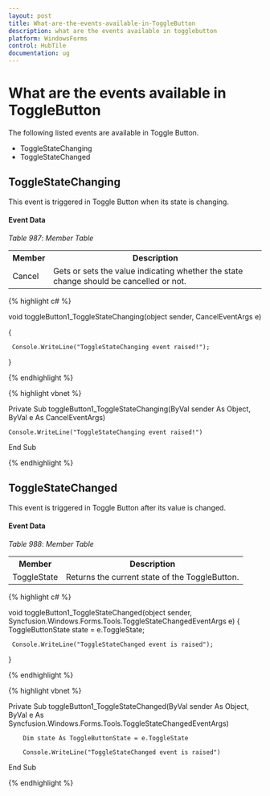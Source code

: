 ```yaml
---
layout: post
title: What-are-the-events-available-in-ToggleButton
description: what are the events available in togglebutton
platform: WindowsForms
control: HubTile
documentation: ug
---
```


# What are the events available in ToggleButton

The following listed events are available in Toggle Button.

* ToggleStateChanging
* ToggleStateChanged

## ToggleStateChanging 

This event is triggered in Toggle Button when its state is changing.

#### Event Data

_Table_ _987_: _Member Table_

<table>
<tr>
<th>
Member</th><th>
Description</th></tr>
<tr>
<td>
Cancel</td><td>
Gets or sets the value indicating whether the state change should be cancelled or not.</td></tr>
</table>


{% highlight c# %}

void toggleButton1_ToggleStateChanging(object sender, CancelEventArgs e)

{

     Console.WriteLine("ToggleStateChanging event raised!");

}

{% endhighlight %}

{% highlight vbnet %}



Private Sub toggleButton1_ToggleStateChanging(ByVal sender As Object, ByVal e As CancelEventArgs)

    Console.WriteLine("ToggleStateChanging event raised!")

End Sub

{% endhighlight %}

## ToggleStateChanged 

This event is triggered in Toggle Button after its value is changed. 

#### Event Data

_Table_ _988_: _Member Table_

<table>
<tr>
<th>
Member</th><th>
Description</th></tr>
<tr>
<td>
ToggleState</td><td>
Returns the current state of the ToggleButton.</td></tr>
</table>


{% highlight c# %}

void toggleButton1_ToggleStateChanged(object sender, Syncfusion.Windows.Forms.Tools.ToggleStateChangedEventArgs e)
{
     ToggleButtonState state = e.ToggleState;

     Console.WriteLine("ToggleStateChanged event is raised");

}

{% endhighlight %}

{% highlight vbnet %}



Private Sub toggleButton1_ToggleStateChanged(ByVal sender As Object, ByVal e As Syncfusion.Windows.Forms.Tools.ToggleStateChangedEventArgs)

        Dim state As ToggleButtonState = e.ToggleState

        Console.WriteLine("ToggleStateChanged event is raised")

End Sub

{% endhighlight %}

